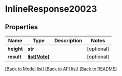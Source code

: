 # InlineResponse20023

## Properties
Name | Type | Description | Notes
------------ | ------------- | ------------- | -------------
**height** | **str** |  | [optional] 
**result** | [**list[Vote]**](Vote.md) |  | [optional] 

[[Back to Model list]](../README.md#documentation-for-models) [[Back to API list]](../README.md#documentation-for-api-endpoints) [[Back to README]](../README.md)


